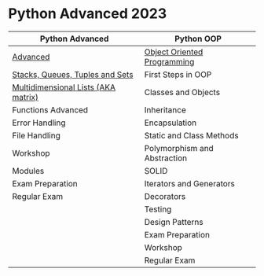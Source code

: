 # Python Advanced 2023

| Python Advanced | Python OOP |
| --------------- | ---------- |
| <a href="Advanced">Advanced</a> | <a href="OOP">Object Oriented Programming</a> |
| <a href="Advanced/1.Stacks, Queues, Tuples and Sets">Stacks, Queues, Tuples and Sets</a> | First Steps in OOP |
| <a href="Advanced/2.Multidimensional Lists">Multidimensional Lists (AKA matrix)</a> | Classes and Objects |
| Functions Advanced | Inheritance |
| Error Handling | Encapsulation |
| File Handling  | Static and Class Methods |
| Workshop | Polymorphism and Abstraction |
| Modules | SOLID |
| Exam Preparation | Iterators and Generators |
| Regular Exam | Decorators |
|  | Testing |
|  | Design Patterns |
|  | Exam Preparation |
|  | Workshop |
|  | Regular Exam |
